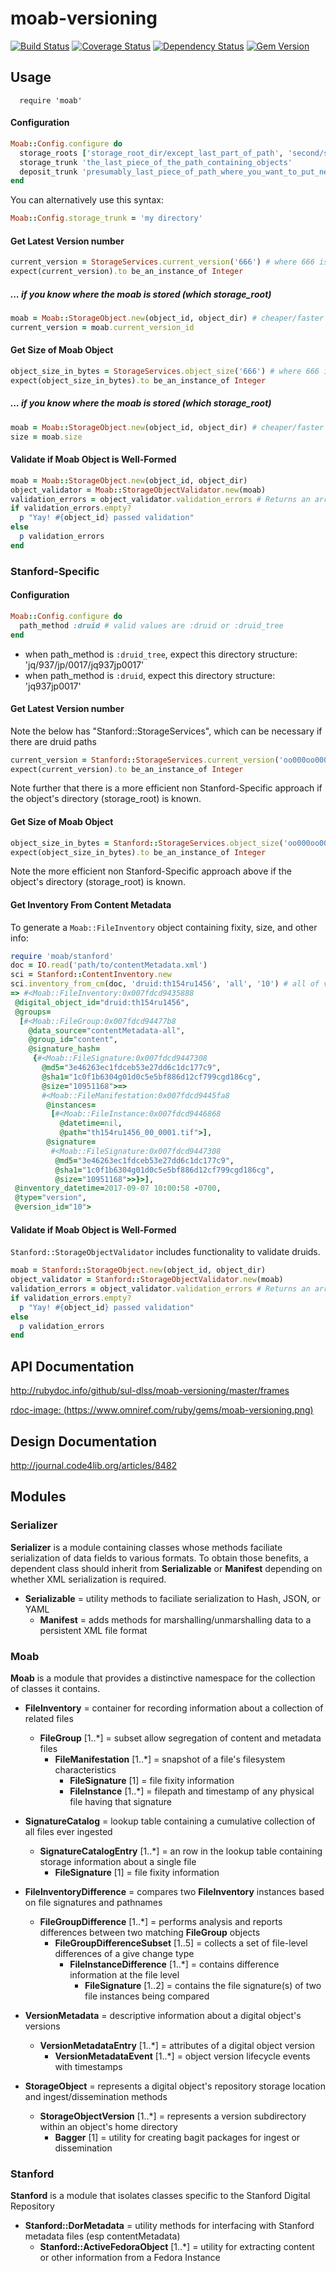 # moab-versioning

[![Build Status](https://travis-ci.org/sul-dlss/moab-versioning.svg?branch=master)](https://travis-ci.org/sul-dlss/moab-versioning)
[![Coverage Status](https://coveralls.io/repos/github/sul-dlss/moab-versioning/badge.svg?branch=master)](https://coveralls.io/github/sul-dlss/moab-versioning?branch=master)
[![Dependency Status](https://gemnasium.com/badges/github.com/sul-dlss/moab-versioning.svg)](https://gemnasium.com/github.com/sul-dlss/moab-versioning)
[![Gem Version](https://badge.fury.io/rb/moab-versioning.svg)](https://badge.fury.io/rb/moab-versioning)

## Usage

```
  require 'moab'
```

#### Configuration

```ruby
Moab::Config.configure do
  storage_roots ['storage_root_dir/except_last_part_of_path', 'second/storage_root_dir', 'and/so/on']
  storage_trunk 'the_last_piece_of_the_path_containing_objects'
  deposit_trunk 'presumably_last_piece_of_path_where_you_want_to_put_new_objects'
end
```

You can alternatively use this syntax:

```ruby
Moab::Config.storage_trunk = 'my directory'
```

#### Get Latest Version number

```ruby
current_version = StorageServices.current_version('666') # where 666 is the id
expect(current_version).to be_an_instance_of Integer
```

##### ... if you know where the moab is stored (which storage_root)

```ruby
moab = Moab::StorageObject.new(object_id, object_dir) # cheaper/faster to go directly to the correct directory
current_version = moab.current_version_id
```

#### Get Size of Moab Object
```ruby
object_size_in_bytes = StorageServices.object_size('666') # where 666 is the id
expect(object_size_in_bytes).to be_an_instance_of Integer
```

##### ... if you know where the moab is stored (which storage_root)

```ruby
moab = Moab::StorageObject.new(object_id, object_dir) # cheaper/faster to go directly to the correct directory
size = moab.size
```

#### Validate if Moab Object is Well-Formed

```ruby
moab = Moab::StorageObject.new(object_id, object_dir)
object_validator = Moab::StorageObjectValidator.new(moab)
validation_errors = object_validator.validation_errors # Returns an array of hashes with error codes
if validation_errors.empty?
  p "Yay! #{object_id} passed validation"
else
  p validation_errors
end
```

### Stanford-Specific

#### Configuration

```ruby
Moab::Config.configure do
  path_method :druid # valid values are :druid or :druid_tree
end
```

- when path_method is `:druid_tree`, expect this directory structure: 'jq/937/jp/0017/jq937jp0017'
- when path_method is `:druid`, expect this directory structure: 'jq937jp0017'

#### Get Latest Version number

Note the below has "Stanford::StorageServices", which can be necessary if there are druid paths

```ruby
current_version = Stanford::StorageServices.current_version('oo000oo0000') # where oo000oo0000 is the druid
expect(current_version).to be_an_instance_of Integer
```

Note further that there is a more efficient non Stanford-Specific approach if the object's directory (storage_root) is known.

#### Get Size of Moab Object

```ruby
object_size_in_bytes = Stanford::StorageServices.object_size('oo000oo0000') # where oo000oo0000 is the druid
expect(object_size_in_bytes).to be_an_instance_of Integer
```

Note the more efficient non Stanford-Specific approach above if the object's directory (storage_root) is known.

#### Get Inventory From Content Metadata

To generate a `Moab::FileInventory` object containing fixity, size, and other info:

```ruby
require 'moab/stanford'
doc = IO.read('path/to/contentMetadata.xml')
sci = Stanford::ContentInventory.new
sci.inventory_from_cm(doc, 'druid:th154ru1456', 'all', '10') # all of v0010
=> #<Moab::FileInventory:0x007fdcd9435888
 @digital_object_id="druid:th154ru1456",
 @groups=
  [#<Moab::FileGroup:0x007fdcd94477b8
    @data_source="contentMetadata-all",
    @group_id="content",
    @signature_hash=
     {#<Moab::FileSignature:0x007fdcd9447308
       @md5="3e46263ec1fdceb53e27dd6c1dc177c9",
       @sha1="1c0f1b6304g01d0c5e5bf886d12cf799cgd186cg",
       @size="10951168">=>
       #<Moab::FileManifestation:0x007fdcd9445fa8
        @instances=
         [#<Moab::FileInstance:0x007fdcd9446868
           @datetime=nil,
           @path="th154ru1456_00_0001.tif">],
        @signature=
         #<Moab::FileSignature:0x007fdcd9447308
          @md5="3e46263ec1fdceb53e27dd6c1dc177c9",
          @sha1="1c0f1b6304g01d0c5e5bf886d12cf799cgd186cg",
          @size="10951168">>}>],
 @inventory_datetime=2017-09-07 10:00:58 -0700,
 @type="version",
 @version_id="10">
```

#### Validate if Moab Object is Well-Formed

`Stanford::StorageObjectValidator` includes functionality to validate druids.

```ruby
moab = Stanford::StorageObject.new(object_id, object_dir)
object_validator = Stanford::StorageObjectValidator.new(moab)
validation_errors = object_validator.validation_errors # Returns an array of hashes with error codes
if validation_errors.empty?
  p "Yay! #{object_id} passed validation"
else
  p validation_errors
end
```

## API Documentation

http://rubydoc.info/github/sul-dlss/moab-versioning/master/frames

[rdoc-image: (https://www.omniref.com/ruby/gems/moab-versioning.png)](https://www.omniref.com/ruby/gems/moab-versioning)

## Design Documentation

http://journal.code4lib.org/articles/8482

## Modules

### Serializer

**Serializer** is a module containing classes whose methods faciliate serialization
of data fields to various formats.  To obtain those benefits, a dependent class
should inherit from **Serializable** or **Manifest**
depending on whether XML serialization is required.

* **Serializable** = utility methods to faciliate serialization to Hash, JSON, or YAML
  * **Manifest** = adds methods for marshalling/unmarshalling data to a persistent XML file format

### Moab

**Moab** is a module that provides a distinctive namespace for the collection of classes it contains.

* **FileInventory** = container for recording information about a collection of related files
  * **FileGroup** [1..*] = subset allow segregation of content and metadata files
    * **FileManifestation** [1..*] = snapshot of a file's filesystem characteristics
      * **FileSignature** [1] = file fixity information
      * **FileInstance** [1..*] = filepath and timestamp of any physical file having that signature

* **SignatureCatalog** = lookup table containing a cumulative collection of all files ever ingested
  * **SignatureCatalogEntry** [1..*] = an row in the lookup table containing storage information about a single file
    * **FileSignature** [1] = file fixity information

* **FileInventoryDifference** = compares two **FileInventory** instances based on file signatures and pathnames
  * **FileGroupDifference** [1..*] = performs analysis and reports differences between two matching **FileGroup** objects
    * **FileGroupDifferenceSubset** [1..5] = collects a set of file-level differences of a give change type
      * **FileInstanceDifference** [1..*] = contains difference information at the file level
        * **FileSignature** [1..2] = contains the file signature(s) of two file instances being compared

* **VersionMetadata** = descriptive information about a digital object's versions
  * **VersionMetadataEntry** [1..*] = attributes of a digital object version
    * **VersionMetadataEvent** [1..*] = object version lifecycle events with timestamps

* **StorageObject** = represents a digital object's repository storage location and ingest/dissemination methods
  * **StorageObjectVersion** [1..*] = represents a version subdirectory within an object's home directory
    * **Bagger** [1] = utility for creating bagit packages for ingest or dissemination

### Stanford

**Stanford** is a module that isolates classes specific to the Stanford Digital Repository

* **Stanford::DorMetadata** = utility methods for interfacing with Stanford metadata files (esp contentMetadata)
  * **Stanford::ActiveFedoraObject** [1..*] = utility for extracting content or other information from a Fedora Instance
